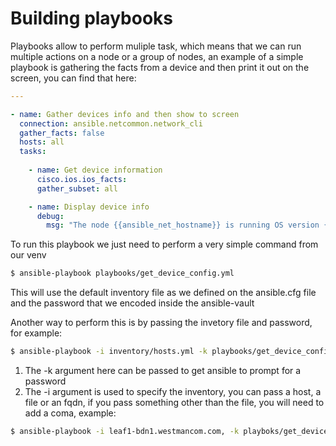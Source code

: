 # Building playbooks

Playbooks allow to perform muliple task, which means that we can run multiple actions on a node or a group of nodes, an example of a simple playbook is gathering the facts from a device and then print it out on the screen, you can find that here:

```yaml
---

- name: Gather devices info and then show to screen
  connection: ansible.netcommon.network_cli
  gather_facts: false
  hosts: all
  tasks:
  
    - name: Get device information
      cisco.ios.ios_facts:
      gather_subset: all

    - name: Display device info
      debug:
        msg: "The node {{ansible_net_hostname}} is running OS version {{ansible_net_version}}"
```

To run this playbook we just need to perform a very simple command from our venv

```bash
$ ansible-playbook playbooks/get_device_config.yml
```

This will use the default inventory file as we defined on the ansible.cfg file and the password that we encoded inside the ansible-vault

Another way to perform this is by passing the invetory file and password, for example:

```bash
$ ansible-playbook -i inventory/hosts.yml -k playbooks/get_device_config
```

1. The -k argument here can be passed to get ansible to prompt for a password
2. The -i argument is used to specify the inventory, you can pass a host, a file or an fqdn, if you pass something other than the file, you will need to add a coma, example:

```bash
$ ansible-playbook -i leaf1-bdn1.westmancom.com, -k playboks/get_device_config
```
